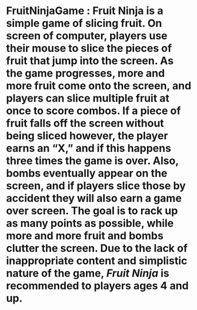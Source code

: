 # FruitNinjaGame : Fruit Ninja is a simple game of slicing fruit. On screen of computer, players use their mouse to slice the pieces of fruit that jump into the screen. As the game progresses, more and more fruit come onto the screen, and players can slice multiple fruit at once to score combos. If a piece of fruit falls off the screen without being sliced however, the player earns an “X,” and if this happens three times the game is over. Also, bombs eventually appear on the screen, and if players slice those by accident they will also earn a game over screen. The goal is to rack up as many points as possible, while more and more fruit and bombs clutter the screen. Due to the lack of inappropriate content and simplistic nature of the game, _Fruit Ninja_ is recommended to players ages 4 and up.
